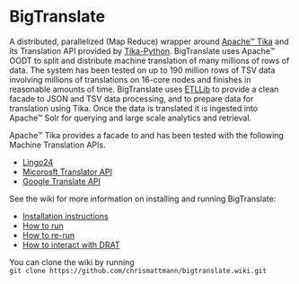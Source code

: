 BigTranslate
============

A distributed, parallelized (Map Reduce) wrapper around [Apache&trade; Tika](http://tika.apache.org/) and its Translation API provided by [Tika-Python](http://github.com/chrismattmann/tika-python). BigTranslate uses Apache&trade; OODT to split and distribute machine translation of many millions of rows of data. The system has been tested on up to 190 million rows of TSV data involving millions of translations on 16-core nodes and finishes in reasonable amounts of time. BigTranslate uses [ETLLib](http://github.com/chrismattmann/etllib/) to provide a clean facade to JSON and TSV data processing, and to prepare data for translation using Tika. Once the data is translated it is ingested into Apache&trade; Solr for querying and large scale analytics and retrieval.

Apache&trade; Tika provides a facade to and has been tested with the following Machine Translation APIs.

* [Lingo24](http://www.lingo24.com/us/translation-plugins/api/)
* [Micorosft Translator API](https://www.microsoft.com/en-us/translator/translatorapi.aspx)
* [Google Translate API](https://cloud.google.com/translate/docs/)

See the wiki for more information on installing and running BigTranslate:  
* [Installation instructions](https://github.com/chrismattmann/bigtranslate/wiki/Installation)  
* [How to run](https://github.com/chrismattmann/bigtranslate/wiki/How-to-Run)  
* [How to re-run](https://github.com/chrismattmann/bigtranslate/wiki/Re-running-BigTranslate)  
* [How to interact with DRAT](https://github.com/chrismattmann/bigtranslate/wiki/Interacting-with-BigTranslate)  

You can clone the wiki by running  
`git clone https://github.com/chrismattmann/bigtranslate.wiki.git`
